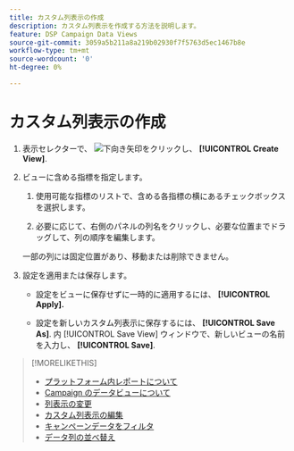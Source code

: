 ```yaml
---
title: カスタム列表示の作成
description: カスタム列表示を作成する方法を説明します。
feature: DSP Campaign Data Views
source-git-commit: 3059a5b211a8a219b02930f7f5763d5ec1467b8e
workflow-type: tm+mt
source-wordcount: '0'
ht-degree: 0%

---
```


# カスタム列表示の作成

1. 表示セレクターで、 ![下向き矢印](/help/dsp/assets/chevron-down.png)をクリックし、 **[!UICONTROL Create View]**.

1. ビューに含める指標を指定します。

   1. 使用可能な指標のリストで、含める各指標の横にあるチェックボックスを選択します。

   1. 必要に応じて、右側のパネルの列名をクリックし、必要な位置までドラッグして、列の順序を編集します。

   一部の列には固定位置があり、移動または削除できません。

1. 設定を適用または保存します。

   * 設定をビューに保存せずに一時的に適用するには、 **[!UICONTROL Apply].**

   * 設定を新しいカスタム列表示に保存するには、 **[!UICONTROL Save As]**. 内 [!UICONTROL Save View] ウィンドウで、新しいビューの名前を入力し、 **[!UICONTROL Save]**.

>[!MORELIKETHIS]
>
>* [プラットフォーム内レポートについて](campaign-reports-about.md)
>* [Campaign のデータビューについて](campaign-data-views-about.md)
>* [列表示の変更](column-view-change.md)
>* [カスタム列表示の編集](column-view-edit.md)
>* [キャンペーンデータをフィルタ](campaign-data-filter.md)
>* [データ列の並べ替え](campaign-data-sort.md)

